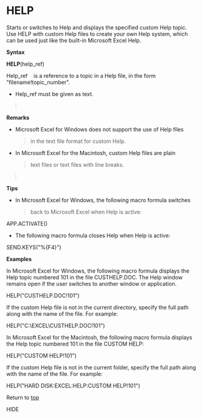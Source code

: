 HELP
====

Starts or switches to Help and displays the specified custom Help topic.
Use HELP with custom Help files to create your own Help system, which
can be used just like the built-in Microsoft Excel Help.

**Syntax**

**HELP**(help\_ref)

Help\_ref    is a reference to a topic in a Help file, in the form
\"filename!topic\_number\".

-   Help\_ref must be given as text.

>  

**Remarks**

-   Microsoft Excel for Windows does not support the use of Help files
    > in the text file format for custom Help.

-   In Microsoft Excel for the Macintosh, custom Help files are plain
    > text files or text files with line breaks.

>  

**Tips**

-   In Microsoft Excel for Windows, the following macro formula switches
    > back to Microsoft Excel when Help is active:

APP.ACTIVATE()

-   The following macro formula closes Help when Help is active:

SEND.KEYS(\"%{F4}\")

**Examples**

In Microsoft Excel for Windows, the following macro formula displays the
Help topic numbered 101 in the file CUSTHELP.DOC. The Help window
remains open if the user switches to another window or application.

HELP(\"CUSTHELP.DOC!101\")

If the custom Help file is not in the current directory, specify the
full path along with the name of the file. For example:

HELP(\"C:\\EXCEL\\CUSTHELP.DOC!101\")

In Microsoft Excel for the Macintosh, the following macro formula
displays the Help topic numbered 101 in the file CUSTOM HELP:

HELP(\"CUSTOM HELP!101\")

If the custom Help file is not in the current folder, specify the full
path along with the name of the file. For example:

HELP(\"HARD DISK:EXCEL:HELP:CUSTOM HELP!101\")

Return to [top](#H)

HIDE
